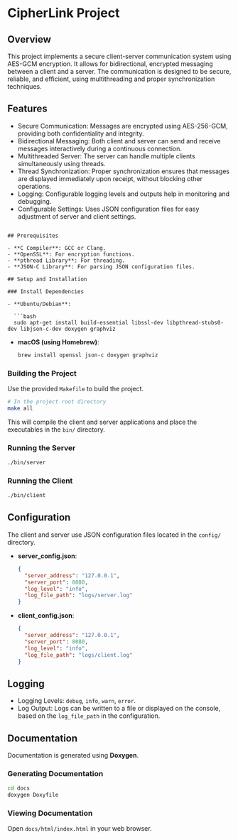
# CipherLink Project

## Overview

This project implements a secure client-server communication system using AES-GCM encryption. It allows for bidirectional, encrypted messaging between a client and a server. The communication is designed to be secure, reliable, and efficient, using multithreading and proper synchronization techniques.

## Features

- Secure Communication: Messages are encrypted using AES-256-GCM, providing both confidentiality and integrity.
- Bidirectional Messaging: Both client and server can send and receive messages interactively during a continuous connection.
- Multithreaded Server: The server can handle multiple clients simultaneously using threads.
- Thread Synchronization: Proper synchronization ensures that messages are displayed immediately upon receipt, without blocking other operations.
- Logging: Configurable logging levels and outputs help in monitoring and debugging.
- Configurable Settings: Uses JSON configuration files for easy adjustment of server and client settings.

```

## Prerequisites

- **C Compiler**: GCC or Clang.
- **OpenSSL**: For encryption functions.
- **pthread Library**: For threading.
- **JSON-C Library**: For parsing JSON configuration files.

## Setup and Installation

### Install Dependencies

- **Ubuntu/Debian**:

  ```bash
  sudo apt-get install build-essential libssl-dev libpthread-stubs0-dev libjson-c-dev doxygen graphviz
  ```

- **macOS (using Homebrew)**:

  ```bash
  brew install openssl json-c doxygen graphviz
  ```

### Building the Project

Use the provided `Makefile` to build the project.

```bash
# In the project root directory
make all
```

This will compile the client and server applications and place the executables in the `bin/` directory.

### Running the Server

```bash
./bin/server
```

### Running the Client

```bash
./bin/client
```

## Configuration

The client and server use JSON configuration files located in the `config/` directory.

- **server_config.json**:

  ```json
  {
    "server_address": "127.0.0.1",
    "server_port": 8080,
    "log_level": "info",
    "log_file_path": "logs/server.log"
  }
  ```

- **client_config.json**:

  ```json
  {
    "server_address": "127.0.0.1",
    "server_port": 8080,
    "log_level": "info",
    "log_file_path": "logs/client.log"
  }
  ```

## Logging

- Logging Levels: `debug`, `info`, `warn`, `error`.
- Log Output: Logs can be written to a file or displayed on the console, based on the `log_file_path` in the configuration.

## Documentation

Documentation is generated using **Doxygen**.

### Generating Documentation

```bash
cd docs
doxygen Doxyfile
```

### Viewing Documentation

Open `docs/html/index.html` in your web browser.

